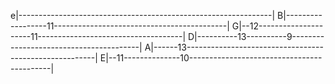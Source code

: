 
e|---------------------------------------------------------------|
B|------------------11-------------------------------------------|
G|--12---------------------11------------------------------------|
D|----------13----------9----------------------------------------|
A|------13-------------------------------------------------------|
E|--11--------------10-------------------------------------------|

